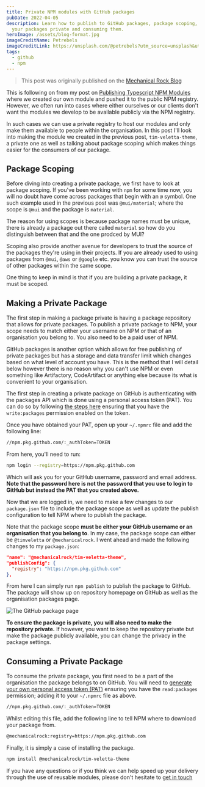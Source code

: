 ```yaml
---
title: Private NPM modules with GitHub packages
pubDate: 2022-04-05
description: Learn how to publish to GitHub packages, package scoping, making
  your packages private and consuming them.
heroImage: /assets/blog-format.jpg
imageCreditName: Petrebels
imageCreditLink: https://unsplash.com/@petrebels?utm_source=unsplash&utm_medium=referral&utm_content=creditCopyText
tags:
  - github
  - npm
---
```


> This post was originally published on the [Mechanical Rock Blog](https://mechanicalrock.github.io/2022/04/04/private-npm-modules.html)

This is following on from my post on [Publishing Typescript NPM Modules](https://blog.mechanicalrock.io/2022/01/24/publishing-typescript-npm-modules.html) where we created our own module and pushed it to the public NPM registry. However, we often run into cases where either ourselves or our clients don't want the modules we develop to be available publicly via the NPM registry.

In such cases we can use a private registry to host our modules and only make them available to people within the organisation. In this post I'll look into making the module we created in the previous post, `tim-veletta-theme`, a private one as well as talking about package scoping which makes things easier for the consumers of our package.

## Package Scoping

Before diving into creating a private package, we first have to look at package scoping. If you've been working with `npm` for some time now, you will no doubt have come across packages that begin with an `@` symbol. One such example used in the previous post was `@mui/material`; where the scope is `@mui` and the package is `material`.

The reason for using scopes is because package names must be unique, there is already a package out there called `material` so how do you distinguish between that and the one prodced by MUI?

Scoping also provide another avenue for developers to trust the source of the packages they're using in their projects. If you are already used to using packages from `@mui`, `@aws` or `@google` etc. you know you can trust the source of other packages within the same scope.

One thing to keep in mind is that if you are building a private package, it must be scoped.

## Making a Private Package

The first step in making a package private is having a package repository that allows for private packages. To publish a private package to NPM, your scope needs to match either your username on NPM or that of an organisation you belong to. You also need to be a paid user of NPM.

GitHub packages is another option which allows for free publishing of private packages but has a storage and data transfer limit which changes based on what level of account you have. This is the method that I will detail below however there is no reason why you can't use NPM or even something like Artifactory, CodeArtifact or anything else because its what is convenient to your organisation.

The first step in creating a private package on GitHub is authenticating with the packages API which is done using a personal access token (PAT). You can do so by following [the steps here](https://docs.github.com/en/authentication/keeping-your-account-and-data-secure/creating-a-personal-access-token) ensuring that you have the `write:packages` permission enabled on the token.

Once you have obtained your PAT, open up your `~/.npmrc` file and add the following line:

```sh
//npm.pkg.github.com/:_authToken=TOKEN
```

From here, you'll need to run:

```sh
npm login --registry=https://npm.pkg.github.com
```

Which will ask you for your GitHub username, password and email address. **Note that the password here is not the password that you use to login to GitHub but instead the PAT that you created above.**

Now that we are logged in, we need to make a few changes to our `package.json` file to include the package scope as well as update the publish configuration to tell NPM where to publish the package.

Note that the package scope **must be either your GitHub username or an organisation that you belong to**. In my case, the package scope can either be `@timveletta` or `@mechanicalrock`. I went ahead and made the following changes to my `package.json`:

```json
"name": "@mechanicalrock/tim-veletta-theme",
"publishConfig": {
  "registry": "https://npm.pkg.github.com"
},
```

From here I can simply run `npm publish` to publish the package to GitHub. The package will show up on repository homepage on GitHub as well as the organisation packages page.

![The GitHub package page](/assets/github-package.png)

**To ensure the package is private, you will also need to make the repository private.** If however, you want to keep the repository private but make the package publicly available, you can change the privacy in the package settings.

## Consuming a Private Package

To consume the private package, you first need to be a part of the organisation the package belongs to on GitHub. You will need to [generate your own personal access token (PAT)](https://docs.github.com/en/authentication/keeping-your-account-and-data-secure/creating-a-personal-access-token) ensuring you have the `read:packages` permission; adding it to your `~/.npmrc` file as above.

```sh
//npm.pkg.github.com/:_authToken=TOKEN
```

Whilst editing this file, add the following line to tell NPM where to download your package from.

```sh
@mechanicalrock:registry=https://npm.pkg.github.com
```

Finally, it is simply a case of installing the package.

```sh
npm install @mechanicalrock/tim-veletta-theme
```

If you have any questions or if you think we can help speed up your delivery through the use of reusable modules, please don't hesitate to [get in touch](https://www.mechanicalrock.io/lets-get-started/)
